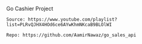 Go Cashier Project

```
Source: https://www.youtube.com/playlist?list=PLRvQJHX4HOd6ce6AYwKhmNKcaB9BLOlWI
```

```
Repo: https://github.com/AamirNawaz/go_sales_api
```
